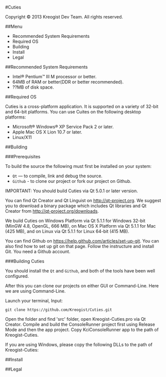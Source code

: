 ﻿#Cuties

Copyright © 2013 Kreogist Dev Team. All rights reserved.

##Menu
* Recommended System Requirements
* Required OS
* Building
* Install
* Legal

##Recommended System Requirements

- Intel® Pentium™ III M processor or better.
- 64MB of RAM or better(DDR or better recommended).
- ??MB of disk space.

##Required OS

Cuties is a cross-platform application. It is supported on a variety of 32-bit and 64-bit platforms. You can use Cuites on the following desktop platforms:

- Microsoft® Windows® XP Service Pack 2 or later.
- Apple Mac OS X Lion 10.7 or later.
- Linux/X11


##Building

###Prerequisites

To build the source the following must first be installed on your system:

* `Qt` — to compile, link and debug the source.
* `Github` - to clone our project or fork our project on Github.

IMPORTANT:
You should build Cuties via Qt 5.0.1 or later version. 

You can find Qt Creator and Qt Linguist on http://qt-project.org. We suggest you to download a binary package which includes Qt libraries and Qt Creator from http://qt-project.org/downloads. 

We build Cuties on Windows Platform via Qt 5.1.1 for Windows 32-bit (MinGW 4.8, OpenGL, 666 MB), on Mac OS X Platform via Qt 5.1.1 for Mac (425 MB), and on Linux via Qt 5.1.1 for Linux 64-bit (415 MB).

You can find Github on https://help.github.com/articles/set-up-git. You can also find how to set up git on that page. Follow the instructure and install Git. You need a Github account.

###Building Cuties

You should install the `Qt` and `Github`, and both of the tools have been well configured.

After this you can clone our projects on either GUI or Command-Line. Here we are using Command-Line.

Launch your terminal, Input:

	git clone https://github.com/Kreogist/Cuties.git

Open the folder and find 'src' folder, open Kreogist-Cuties.pro via Qt Creator. Compile and build the ConsoleRunner project first using Release Mode and then the app project. Copy KciConsoleRunner app to the path of Kreogist-Cuties. 

If you are using Windows, please copy the following DLLs to the path of Kreogist-Cuties:

##Install


##Legal

